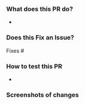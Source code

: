 ### What does this PR do?
- 

### Does this Fix an Issue?
Fixes #

### How to test this PR
- 

### Screenshots of changes